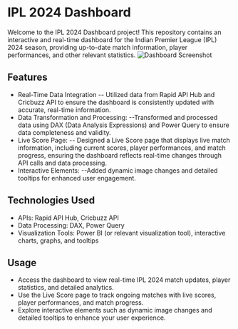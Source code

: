 # IPL 2024 Dashboard
Welcome to the IPL 2024 Dashboard project! This repository contains an interactive and real-time dashboard for the Indian Premier League (IPL) 2024 season,
providing up-to-date match information, player performances, and other relevant statistics.
![Dashboard Screenshot](images/IPL-Live_Score.jpg)

## Features
- Real-Time Data Integration
  -- Utilized data from Rapid API Hub and Cricbuzz API to ensure the dashboard is consistently updated with accurate, real-time information.
- Data Transformation and Processing:
  --Transformed and processed data using DAX (Data Analysis Expressions) and Power Query to ensure data completeness and validity.
- Live Score Page:
  -- Designed a Live Score page that displays live match information, including current scores, player performances, and match progress,
   ensuring the dashboard reflects real-time changes through API calls and data processing.
- Interactive Elements:
  --Added dynamic image changes and detailed tooltips for enhanced user engagement.
## Technologies Used
- APIs: Rapid API Hub, Cricbuzz API
- Data Processing: DAX, Power Query
- Visualization Tools: Power BI (or relevant visualization tool), interactive charts, graphs, and tooltips
## Usage
- Access the dashboard to view real-time IPL 2024 match updates, player statistics, and detailed analytics.
- Use the Live Score page to track ongoing matches with live scores, player performances, and match progress.
- Explore interactive elements such as dynamic image changes and detailed tooltips to enhance your user experience.
